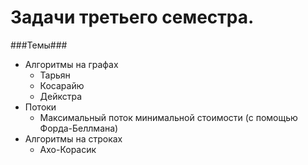 # Задачи третьего семестра. #

###Темы###

* Алгоритмы на графах
	* Тарьян
	* Косарайю
	* Дейкстра
* Потоки
    * Максимальный поток минимальной стоимости (с помощью Форда-Беллмана)
* Алгоритмы на строках
	* Ахо-Корасик
